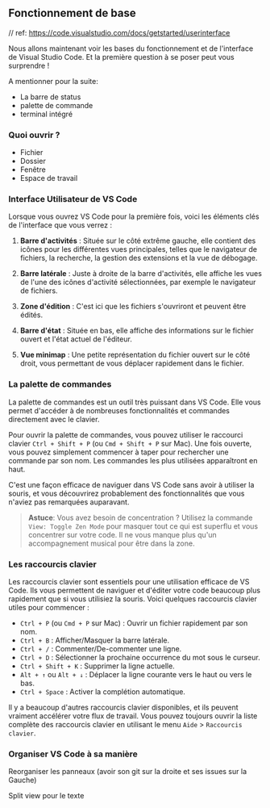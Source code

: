 ## Fonctionnement de base


// ref: https://code.visualstudio.com/docs/getstarted/userinterface

Nous allons maintenant voir les bases du fonctionnement et de l'interface de Visual Studio Code. Et la première question à se poser peut vous surprendre !

A mentionner pour la suite:

- La barre de status
- palette de commande
- terminal intégré

### Quoi ouvrir ?



- Fichier
- Dossier
- Fenêtre
- Espace de travail

### Interface Utilisateur de VS Code

Lorsque vous ouvrez VS Code pour la première fois, voici les éléments clés de l'interface que vous verrez :

1. **Barre d'activités** : Située sur le côté extrême gauche, elle contient des icônes pour les différentes vues principales, telles que le navigateur de fichiers, la recherche, la gestion des extensions et la vue de débogage.

2. **Barre latérale** : Juste à droite de la barre d'activités, elle affiche les vues de l'une des icônes d'activité sélectionnées, par exemple le navigateur de fichiers.

3. **Zone d'édition** : C'est ici que les fichiers s'ouvriront et peuvent être édités.

4. **Barre d'état** : Située en bas, elle affiche des informations sur le fichier ouvert et l'état actuel de l'éditeur.

5. **Vue minimap** : Une petite représentation du fichier ouvert sur le côté droit, vous permettant de vous déplacer rapidement dans le fichier.

### La palette de commandes

La palette de commandes est un outil très puissant dans VS Code. Elle vous permet d'accéder à de nombreuses fonctionnalités et commandes directement avec le clavier.

Pour ouvrir la palette de commandes, vous pouvez utiliser le raccourci clavier `Ctrl + Shift + P` (ou `Cmd + Shift + P` sur Mac). Une fois ouverte, vous pouvez simplement commencer à taper pour rechercher une commande par son nom. Les commandes les plus utilisées apparaîtront en haut.

C'est une façon efficace de naviguer dans VS Code sans avoir à utiliser la souris, et vous découvrirez probablement des fonctionnalités que vous n'aviez pas remarquées auparavant.

> **Astuce**: Vous avez besoin de concentration ? Utilisez la commande `View: Toggle Zen Mode` pour masquer tout ce qui est superflu et vous concentrer sur votre code. Il ne vous manque plus qu'un accompagnement musical pour être dans la zone. 

### Les raccourcis clavier

Les raccourcis clavier sont essentiels pour une utilisation efficace de VS Code. Ils vous permettent de naviguer et d'éditer votre code beaucoup plus rapidement que si vous utilisiez la souris. Voici quelques raccourcis clavier utiles pour commencer :

- `Ctrl + P` (ou `Cmd + P` sur Mac) : Ouvrir un fichier rapidement par son nom.
- `Ctrl + B` : Afficher/Masquer la barre latérale.
- `Ctrl + /` : Commenter/De-commenter une ligne.
- `Ctrl + D` : Sélectionner la prochaine occurrence du mot sous le curseur.
- `Ctrl + Shift + K` : Supprimer la ligne actuelle.
- `Alt + ↑` ou `Alt + ↓` : Déplacer la ligne courante vers le haut ou vers le bas.
- `Ctrl + Space` : Activer la complétion automatique.

Il y a beaucoup d'autres raccourcis clavier disponibles, et ils peuvent vraiment accélérer votre flux de travail. Vous pouvez toujours ouvrir la liste complète des raccourcis clavier en utilisant le menu `Aide` > `Raccourcis clavier`.

### Organiser VS Code à sa manière


Reorganiser les panneaux (avoir son git sur la droite et ses issues sur la Gauche)


Split view pour le texte
